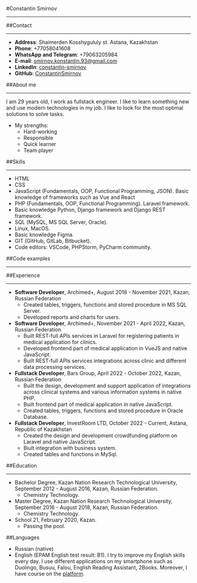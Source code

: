 #Constantin Smirnov
___
##Contact
___
* **Address**: Shaimerden Kosshygululy st. Astana, Kazakhstan
* **Phone**: +77058041608
* **WhatsApp and Telegram**: +79063205984
* **E-mail**: smirnov.konstantin.93@gmail.com
* **LinkedIn**: [constantin-smirnov](https://www.linkedin.com/in/%D0%BA%D0%BE%D0%BD%D1%81%D1%82%D0%B0%D0%BD%D1%82%D0%B8%D0%BD-%D1%81%D0%BC%D0%B8%D1%80%D0%BD%D0%BE%D0%B2-37800b251/)
* **GitHub**: [ConstantinSmirnov](https://github.com/ConstantinSmirnov)

##About me
___
I am 29 years old, I work as fullstack engineer. I like to learn something new and use modern
technologies in my job. I like to look for the most optimal solutions to solve tasks.
* My strengths:
  * Hard-working
  * Responsible
  * Quick learner
  * Team player

##Skills
___
* HTML
* CSS
* JavaScript (Fundamentals, OOP, Functional Programming, JSON).
  Basic knowledge of frameworks such as Vue and React
* PHP (Fundamentals, OOP, Functional Programming). Laravel framework.
* Basic knowledge Python, Django framework and Django REST framework.
* SQL (MySQL, MS SQL Server, Oracle).
* Linux, MacOS.
* Basic knowledge Figma.
* GIT (GitHub, GitLab, Bitbucket).
* Code editors: VSCode, PHPStorm, PyCharm community.

##Code examples
___


##Experience
___
* **Software Developer**, Archimed+, August 2018 - November 2021, Kazan, Russian Federation
  * Created tables, triggers, functions and stored procedure in MS SQL Server.
  * Developed reports and charts for users.
* **Software Developer**, Archimed+, November 2021 - April 2022, Kazan, Russian Federation
  * Built REST-full APIs services in Laravel for registering patients in medical application for clinics.
  * Developed frontend part of medical application in VueJS and native JavaScript.
  * Built REST-full APIs services integrations across clinic and different data processing services.
* **Fullstack Developer**, Bars Group, April 2022 - October 2022, Kazan, Russian Federation
  * Built the design, development and support application of integrations across clinical systems
    and various information systems in native PHP.
  * Built frontend part of medical application in native JavaScript.
  * Created tables, triggers, functions and stored procedure in Oracle Database.
* **Fullstack Developer**, InvestRoom LTD, October 2022 - Current, Astana, Republic of Kazakhstan
  * Сreated the design and development crowdfunding platform on Laravel and native JavaScript.
  * Biult integration with business system.
  * Created tables and functions in MySql.

##Education
___
* Bachelor Degree, Kazan Nation Research Technological University, 
September 2012 - August 2016, Kazan, Russian Federation.
  * Chemistry Technology.
* Master Degree, Kazan Nation Research Technological University, 
September 2016 - August 2018, Kazan, Russian Federation.
  * Chemistry Technology.
* School 21, February 2020, Kazan.
  * Passing the pool.

##Languages
* Russian (native)
* English (EPAM English test result: B1). I try to improve my English skills every day. I use different
applications on my smartphone such as Duolingo, Busuu, Falou, English Reading Assistant, 2Books.
Moreover, I have course on the [platform](https://englishwithlucy.teachable.com/courses).
